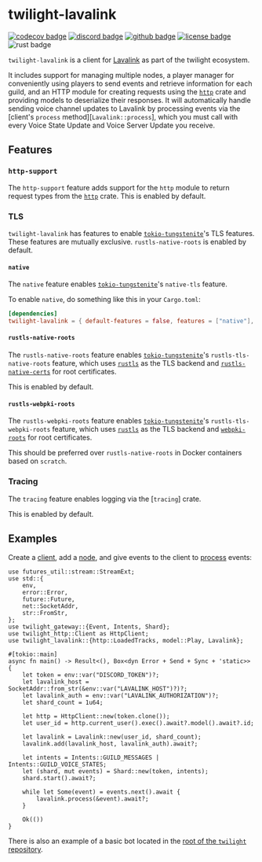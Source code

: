 <!-- cargo-sync-readme start -->

# twilight-lavalink

[![codecov badge][]][codecov link] [![discord badge][]][discord link] [![github badge][]][github link] [![license badge][]][license link] ![rust badge]

`twilight-lavalink` is a client for [Lavalink] as part of the twilight
ecosystem.

It includes support for managing multiple nodes, a player manager for
conveniently using players to send events and retrieve information for each
guild, and an HTTP module for creating requests using the [`http`] crate and
providing models to deserialize their responses. It will automatically
handle sending voice channel updates to Lavalink by processing events via
the [client's `process` method][`Lavalink::process`], which you must call
with every Voice State Update and Voice Server Update you receive.

## Features

### `http-support`

The `http-support` feature adds support for the `http` module to return
request types from the [`http`] crate. This is enabled by default.

### TLS

`twilight-lavalink` has features to enable [`tokio-tungstenite`]'s TLS
features. These features are mutually exclusive. `rustls-native-roots` is enabled by
default.

#### `native`

The `native` feature enables [`tokio-tungstenite`]'s `native-tls` feature.

To enable `native`, do something like this in your `Cargo.toml`:

```toml
[dependencies]
twilight-lavalink = { default-features = false, features = ["native"], version = "0.2" }
```

#### `rustls-native-roots`

The `rustls-native-roots` feature enables [`tokio-tungstenite`]'s `rustls-tls-native-roots` feature,
which uses [`rustls`] as the TLS backend and [`rustls-native-certs`] for root certificates.

This is enabled by default.

#### `rustls-webpki-roots`

The `rustls-webpki-roots` feature enables [`tokio-tungstenite`]'s `rustls-tls-webpki-roots` feature,
which uses [`rustls`] as the TLS backend and [`webpki-roots`] for root certificates.

This should be preferred over `rustls-native-roots` in Docker containers based on `scratch`.

### Tracing

The `tracing` feature enables logging via the [`tracing`] crate.

This is enabled by default.

## Examples

Create a [client], add a [node], and give events to the client to [process]
events:

```rust,no_run
use futures_util::stream::StreamExt;
use std::{
    env,
    error::Error,
    future::Future,
    net::SocketAddr,
    str::FromStr,
};
use twilight_gateway::{Event, Intents, Shard};
use twilight_http::Client as HttpClient;
use twilight_lavalink::{http::LoadedTracks, model::Play, Lavalink};

#[tokio::main]
async fn main() -> Result<(), Box<dyn Error + Send + Sync + 'static>> {
    let token = env::var("DISCORD_TOKEN")?;
    let lavalink_host = SocketAddr::from_str(&env::var("LAVALINK_HOST")?)?;
    let lavalink_auth = env::var("LAVALINK_AUTHORIZATION")?;
    let shard_count = 1u64;

    let http = HttpClient::new(token.clone());
    let user_id = http.current_user().exec().await?.model().await?.id;

    let lavalink = Lavalink::new(user_id, shard_count);
    lavalink.add(lavalink_host, lavalink_auth).await?;

    let intents = Intents::GUILD_MESSAGES | Intents::GUILD_VOICE_STATES;
    let (shard, mut events) = Shard::new(token, intents);
    shard.start().await?;

    while let Some(event) = events.next().await {
        lavalink.process(&event).await?;
    }

    Ok(())
}
```

There is also an example of a basic bot located in the [root of the
`twilight` repository][github examples link].

[Lavalink]: https://github.com/freyacodes/Lavalink
[`http`]: https://crates.io/crates/http
[`rustls`]: https://crates.io/crates/rustls
[`rustls-native-certs`]: https://crates.io/crates/rustls-native-certs
[`tokio-tungstenite`]: https://crates.io/crates/tokio-tungstenite
[`webpki-roots`]: https://crates.io/crates/webpki-roots
[client]: Lavalink
[codecov badge]: https://img.shields.io/codecov/c/gh/twilight-rs/twilight?logo=codecov&style=for-the-badge&token=E9ERLJL0L2
[codecov link]: https://app.codecov.io/gh/twilight-rs/twilight/
[discord badge]: https://img.shields.io/discord/745809834183753828?color=%237289DA&label=discord%20server&logo=discord&style=for-the-badge
[discord link]: https://discord.gg/7jj8n7D
[github badge]: https://img.shields.io/badge/github-twilight-6f42c1.svg?style=for-the-badge&logo=github
[github examples link]: https://github.com/twilight-rs/twilight/tree/main/examples
[github link]: https://github.com/twilight-rs/twilight
[license badge]: https://img.shields.io/badge/license-ISC-blue.svg?style=for-the-badge&logo=pastebin
[license link]: https://github.com/twilight-rs/twilight/blob/main/LICENSE.md
[node]: Node
[process]: Lavalink::process
[rust badge]: https://img.shields.io/badge/rust-1.57+-93450a.svg?style=for-the-badge&logo=rust

<!-- cargo-sync-readme end -->
